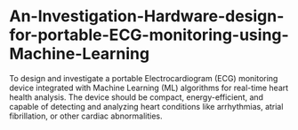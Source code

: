 # An-Investigation-Hardware-design-for-portable-ECG-monitoring-using-Machine-Learning
To design and investigate a portable Electrocardiogram (ECG) monitoring device integrated with Machine Learning (ML) algorithms for real-time heart health analysis. The device should be compact, energy-efficient, and capable of detecting and analyzing heart conditions like arrhythmias, atrial fibrillation, or other cardiac abnormalities.
